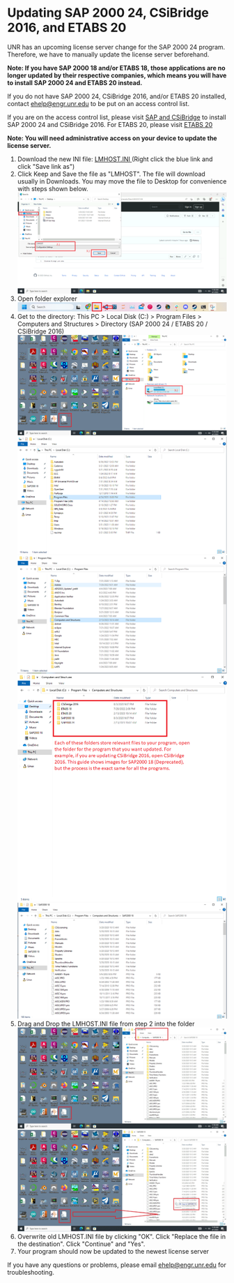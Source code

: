 # Updating SAP 2000 24, CSiBridge 2016, and ETABS 20

UNR has an upcoming license server change for the SAP 2000 24 program. Therefore, we have to manually update the license server beforehand.

**Note: If you have SAP 2000 18 and/or ETABS 18, those applications are no longer updated by their respective companies, which means you will have to install SAP 2000 24 and ETABS 20 instead.**

If you do not have SAP 2000 24, CSiBridge 2016, and/or ETABS 20 installed, contact ehelp@engr.unr.edu to be put on an access control list.

If you are on the access control list, please visit [SAP and CSiBridge](https://www.engr.unr.edu/software/sap/) to install SAP 2000 24 and CSiBridge 2016. For ETABS 20, please visit [ETABS 20]()

**Note: You will need administrative access on your device to update the license server.**

1. Download the new INI file: <a download="LMHOST.INI" href="/guides/remote/assets/files/LMHOST.INI" title="LMHOST.INI">
LMHOST.INI </a> (Right click the blue link and click "Save link as")
2. Click Keep and Save the file as "LMHOST". The file will download usually in Downloads. You may move the file to Desktop for convenience with steps shown below.
![Step 2](/guides/remote/assets/images/SAP2000-3-2-New.png)
3. Open folder explorer
![Step 3](/guides/remote/assets/images/SAP2000-4-NEW.PNG)
4. Get to the directory: This PC > Local Disk (C:) > Program Files > Computers and Structures > Directory (SAP 2000 24 / ETABS 20 / CSiBridge 2016)
![Step 4](/guides/remote/assets/images/SAP2000-5-1-New.PNG)
![Step 4](/guides/remote/assets/images/SAP2000-5-2.PNG)
![Step 4](/guides/remote/assets/images/SAP2000-5-3.PNG)
![Step 4](/guides/remote/assets/images/guide-img.PNG)
![Step 4](/guides/remote/assets/images/SAP2000-5-5.PNG)
5. Drag and Drop the LMHOST.INI file from step 2 into the folder
![Step 5](/guides/remote/assets/images/SAP2000-6-1-New.PNG)
![Step 5](/guides/remote/assets/images/SAP2000-6-2-New.PNG)
6. Overwrite old LMHOST.INI file by clicking "OK". Click "Replace the file in the destination". Click "Continue" and "Yes".
7. Your program should now be updated to the newest license server

If you have any questions or problems, please email ehelp@engr.unr.edu for troubleshooting.
